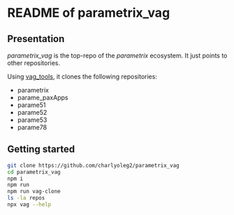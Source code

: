 README of parametrix\_vag
=========================


Presentation
------------

*parametrix\_vag* is the top-repo of the *parametrix* ecosystem. It just points to other repositories.

Using [vag\_tools](https://www.npmjs.com/package/vag_tools), it clones the following repositories:

- parametrix
- parame\_paxApps
- parame51
- parame52
- parame53
- parame78


Getting started
---------------

```bash
git clone https://github.com/charlyoleg2/parametrix_vag
cd parametrix_vag
npm i
npm run
npm run vag-clone
ls -la repos
npx vag --help
```

